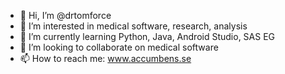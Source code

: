 - 👋 Hi, I’m @drtomforce
- 👀 I’m interested in medical software, research, analysis
- 🌱 I’m currently learning Python, Java, Android Studio, SAS EG
- 💞️ I’m looking to collaborate on medical software
- 📫 How to reach me: www.accumbens.se

<!---
drtomforce/drtomforce is a ✨ special ✨ repository because its `README.md` (this file) appears on your GitHub profile.
You can click the Preview link to take a look at your changes.
--->
